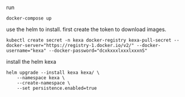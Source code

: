 run 
```console
docker-compose up
```

use the helm to install.
first create the token to download images.
```console
kubectl create secret -n kexa docker-registry kexa-pull-secret --docker-server="https://registry-1.docker.io/v2/" --docker-username="kexa" --docker-password="dcxkxxxlxxxlxxxnS"
```

install the helm kexa
```console
helm upgrade --install kexa kexa/ \
    --namespace kexa \
    --create-namespace \
    --set persistence.enabled=true
```

